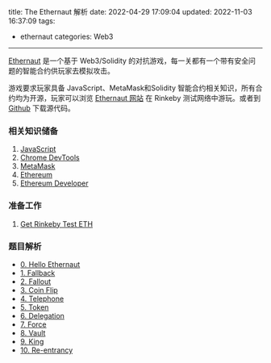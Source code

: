 title: The Ethernaut 解析
date: 2022-04-29 17:09:04
updated: 2022-11-03 16:37:09
tags:
- ethernaut
categories: Web3
---

[Ethernaut](https://ethernaut.openzeppelin.com/) 是一个基于 Web3/Solidity 的对抗游戏，每一关都有一个带有安全问题的智能合约供玩家去模拟攻击。 

游戏要求玩家具备 JavaScript、MetaMask和Solidity 智能合约相关知识，所有合约均为开源，玩家可以浏览 [Ethernaut 网站](https://ethernaut.openzeppelin.com/) 在 Rinkeby 测试网络中游玩。或者到 [Github](https://github.com/OpenZeppelin/ethernaut) 下载源代码。

### 相关知识储备
1. [JavaScript](https://developer.mozilla.org/zh-CN/docs/Web/JavaScript)
2. [Chrome DevTools](https://developer.chrome.com/docs/devtools/)
3. [MetaMask](https://metamask.io/)
4. [Ethereum](https://ethereum.org/zh/what-is-ethereum/)
5. [Ethereum Developer](https://ethereum.org/zh/developers/)

### 准备工作
1. [Get Rinkeby Test ETH](https://michael-blau.gitbook.io/x0r-resources/rinkeby-test-network/rinkeby-test-ether)

### 题目解析

- [0. Hello Ethernaut](/2022/04/29/0-Hello-Ethernaut/)
- [1. Fallback](/2022/05/19/1-Fallback/)
- [2. Fallout](/2022/07/11/2-Fallout/)
- [3. Coin Flip](/2022/07/11/3-Coin-Flip/)
- [4. Telephone](/2022/10/11/4-Telephone/)
- [5. Token](/2022/10/26/5-Token)
- [6. Delegation](/2022/11/01/6-Delegation)
- [7. Force](/2022/11/03/7-Force)
- [8. Vault](/2022/11/03/8-Vault)
- [9. King](/2022/11/13/9-King)
- [10. Re-entrancy](/2022/11/22/10-Re-entrancy)
